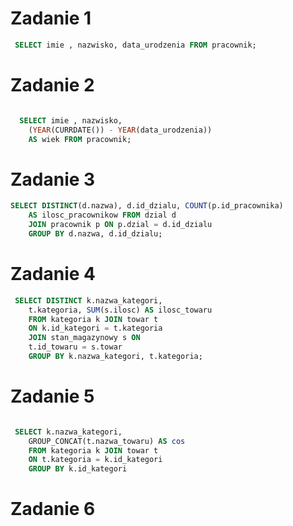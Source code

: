 # Zadanie 1
```sql
 SELECT imie , nazwisko, data_urodzenia FROM pracownik;
```

# Zadanie 2

```sql

  SELECT imie , nazwisko,
	(YEAR(CURRDATE()) - YEAR(data_urodzenia))
	AS wiek FROM pracownik;
```

# Zadanie 3
```sql
SELECT DISTINCT(d.nazwa), d.id_dzialu, COUNT(p.id_pracownika) 
	AS ilosc_pracownikow FROM dzial d 
	JOIN pracownik p ON p.dzial = d.id_dzialu
	GROUP BY d.nazwa, d.id_dzialu;

```

# Zadanie 4 

```sql
 SELECT DISTINCT k.nazwa_kategori,
	t.kategoria, SUM(s.ilosc) AS ilosc_towaru
	FROM kategoria k JOIN towar t
	ON k.id_kategori = t.kategoria
	JOIN stan_magazynowy s ON 
	t.id_towaru = s.towar
	GROUP BY k.nazwa_kategori, t.kategoria;
```

# Zadanie 5 

```sql

 SELECT k.nazwa_kategori,
	GROUP_CONCAT(t.nazwa_towaru) AS cos
	FROM kategoria k JOIN towar t
	ON t.kategoria = k.id_kategori
	GROUP BY k.id_kategori
```

# Zadanie 6

```sql


```



